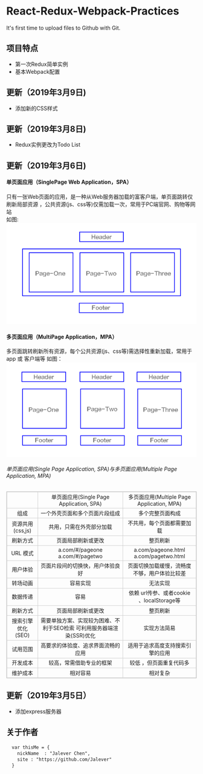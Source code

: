 # React-Redux-Webpack-Practices

It's first time to upload files to Github with Git.

## 项目特点
* 第一次Redux简单实例
* 基本Webpack配置

## 更新（2019年3月9日)
* 添加新的CSS样式

## 更新（2019年3月8日)
* Redux实例更改为Todo List

## 更新（2019年3月6日)

#### 单页面应用（SinglePage Web Application，SPA）<br>
只有一张Web页面的应用，是一种从Web服务器加载的富客户端，单页面跳转仅刷新局部资源 ，公共资源(js、css等)仅需加载一次，常用于PC端官网、购物等网站<br>
如图:<br>
![单页面应用结构视图](https://github.com/Jalever/react-redux-wepback-practice/blob/master/src/images/SPA.png "SPA")<br>

#### 多页面应用（MultiPage Application，MPA）<br>
多页面跳转刷新所有资源，每个公共资源(js、css等)需选择性重新加载，常用于 app 或 客户端等
如图：<br>
![多页面应用结构视图](https://github.com/Jalever/react-redux-wepback-practice/blob/master/src/images/MPA.png "MPA")<br>

###### 单页面应用(Single Page Application, SPA)与多页面应用(Multiple Page Application, MPA)
<table style="border:1px solid #ccc;border-collapse:collapse;text-align:center;">
    <thead>
        <tr style="border:1px solid #000">
            <td style="border:1px solid #ccc"></td>
            <td style="border:1px solid #ccc">单页面应用(Single Page Application, SPA)</td>
            <td style="border:1px solid #ccc">多页面应用(Multiple Page Application, MPA)</td>
        </tr>
    </thead>
    <tbody>
        <tr>
            <td style="border:1px solid #ccc;border-collapse:collapse;">组成</td>
            <td style="border:1px solid #ccc;border-collapse:collapse;">一个外壳页面和多个页面片段组成</td>
            <td style="border:1px solid #ccc;border-collapse:collapse;">多个完整页面构成</td>
        </tr>
        <tr>
            <td style="border:1px solid #ccc;border-collapse:collapse;">资源共用(css,js)</td>
            <td style="border:1px solid #ccc;border-collapse:collapse;">共用，只需在外壳部分加载</td>
            <td style="border:1px solid #ccc;border-collapse:collapse;">不共用，每个页面都需要加载</td>
        </tr>
        <tr>
            <td style="border:1px solid #ccc;border-collapse:collapse;">刷新方式</td>
            <td style="border:1px solid #ccc;border-collapse:collapse;">页面局部刷新或更改</td>
            <td style="border:1px solid #ccc;border-collapse:collapse;">整页刷新</td>
        </tr>
        <tr>
            <td style="border:1px solid #ccc;border-collapse:collapse;">URL 模式</td>
            <td style="border:1px solid #ccc;border-collapse:collapse;">a.com/#/pageone <br> a.com/#/pagetwo</td>
            <td style="border:1px solid #ccc;border-collapse:collapse;">a.com/pageone.html <br> a.com/pagetwo.html</td>
        </tr>
        <tr>
            <td style="border:1px solid #ccc;border-collapse:collapse;">用户体验</td>
            <td style="border:1px solid #ccc;border-collapse:collapse;">页面片段间的切换快，用户体验良好</td>
            <td style="border:1px solid #ccc;border-collapse:collapse;">页面切换加载缓慢，流畅度不够，用户体验比较差</td>
        </tr>
        <tr>
            <td style="border:1px solid #ccc;border-collapse:collapse;">转场动画</td>
            <td style="border:1px solid #ccc;border-collapse:collapse;">容易实现</td>
            <td style="border:1px solid #ccc;border-collapse:collapse;">无法实现</td>
        </tr>
        <tr>
            <td style="border:1px solid #ccc;border-collapse:collapse;">数据传递</td>
            <td style="border:1px solid #ccc;border-collapse:collapse;">容易</td>
            <td style="border:1px solid #ccc;border-collapse:collapse;">依赖 url传参、或者cookie 、localStorage等</td>
        </tr>
        <tr>
            <td style="border:1px solid #ccc;border-collapse:collapse;">刷新方式</td>
            <td style="border:1px solid #ccc;border-collapse:collapse;">页面局部刷新或更改</td>
            <td style="border:1px solid #ccc;border-collapse:collapse;">整页刷新</td>
        </tr>
        <tr>
            <td style="border:1px solid #ccc;border-collapse:collapse;">搜索引擎优化(SEO)</td>
            <td style="border:1px solid #ccc;border-collapse:collapse;">需要单独方案、实现较为困难、不利于SEO检索 可利用服务器端渲染(SSR)优化</td>
            <td style="border:1px solid #ccc;border-collapse:collapse;">实现方法简易</td>
        </tr>
        <tr>
            <td style="border:1px solid #ccc;border-collapse:collapse;">试用范围</td>
            <td style="border:1px solid #ccc;border-collapse:collapse;">高要求的体验度、追求界面流畅的应用</td>
            <td style="border:1px solid #ccc;border-collapse:collapse;">适用于追求高度支持搜索引擎的应用</td>
        </tr>
        <tr>
            <td style="border:1px solid #ccc;border-collapse:collapse;">开发成本</td>
            <td style="border:1px solid #ccc;border-collapse:collapse;">较高，常需借助专业的框架</td>
            <td style="border:1px solid #ccc;border-collapse:collapse;">较低 ，但页面重复代码多</td>
        </tr>
        <tr>
            <td style="border:1px solid #ccc;border-collapse:collapse;">维护成本</td>
            <td style="border:1px solid #ccc;border-collapse:collapse;">相对容易</td>
            <td style="border:1px solid #ccc;border-collapse:collapse;">相对复杂</td>
        </tr>
    </tbody>
</table>

## 更新（2019年3月5日）
* 添加express服务器

## 关于作者
```
  var thisMe = {
    nickName  : "Jalever Chen",
    site : "https://github.com/Jalever"
  }
```